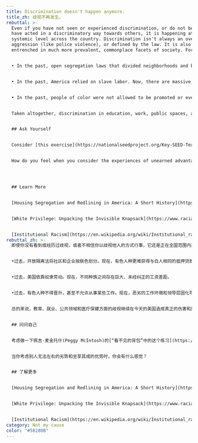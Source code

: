 ```yaml
---
title: Discrimination doesn't happen anymore.
title_zh: 歧视不再发生。
rebuttal: >-
  Even if you have not seen or experienced discrimination, or do not believe you
  have acted in a discriminatory way towards others, it is happening at a
  systemic level across the country. Discrimination isn't always an overt act of
  aggression (like police violence), or defined by the law. It is also
  entrenched in much more prevalent, commonplace facets of society. For example:


  • In the past, open segregation laws that divided neighborhoods and businesses by color. Now, it's more difficult for people of color to get the same mortgage loans as white people.


  • In the past, America relied on slave labor. Now, there are massive, uncorrected wage gaps among different ethnicities.


  • In the past, people of color were not allowed to be promoted or even work certain jobs. Now, a hostile work environment and lack of diversity in leadership leads to fewer opportunities at work and high turnover.


  Taken altogether, discrimination in education, work, public spaces, and health care continue to cause real, though less overt, harm and oppression in America today.


  ## Ask Yourself


  Consider [this exercise](https://nationalseedproject.org/Key-SEED-Texts/white-privilege-unpacking-the-invisible-knapsack) from "The Invisible Knapsack" by Peggy McIntosh. What are ways in which you've had unearned disadvantages in your life? What about unearned advantages?


  How do you feel when you consider the experiences of unearned advantage and disadvantages of others?




  ## Learn More


  [Housing Segregation and Redlining in America: A Short History](https://www.youtube.com/watch?v=O5FBJyqfoLM) (NPR)


  [White Privilege: Unpacking the Invisible Knapsack](https://www.racialequitytools.org/resourcefiles/mcintosh.pdf) (Peggy McIntosh)


  [Institutional Racism](https://en.wikipedia.org/wiki/Institutional_racism) (Wikipedia)
rebuttal_zh: >-
  即使你没有看到或经历过歧视，或者不相信你以歧视他人的方式行事，它还是正在全国范围内系统性地发生。歧视并不总是一种公开地咄咄逼人的行为（如警察暴力），或由法律界定的罪行。它也植根于社会更为普遍、司空见惯的方面。例如：


  •过去，开放隔离法将社区和企业按肤色划分。现在，有色人种更难获得与白人相同的抵押贷款。


  •过去，美国依靠奴隶劳动。现在，不同种族之间存在巨大、未经纠正的工资差距。


  •过去，有色人种不得晋升，甚至不允许从事某些工作。现在，恶劣的工作环境和领导层固化导致有色人种工作机会减少和更高的就业不稳定性。


  总的来说，教育、就业、公共领域和医疗保健方面的歧视继续在今天的美国造成真正的伤害和压迫，尽管不那么明目张胆。


  ## 问问自己


  考虑做一下佩吉·麦金托什(Peggy McIntosh)的[“看不见的背包”中的这个练习](https://nationalseedproject.org/Key-SEED-Texts/white-privilege-unpacking-the-invisible-knapsack)。你在生活中有什么你无法左右的劣势？还有什么坐享其成的优势呢？


  当你考虑别人无法左右的劣势和坐享其成的优势时，你会有什么感觉？


  ## 了解更多


  [Housing Segregation and Redlining in America: A Short History](https://www.youtube.com/watch?v=O5FBJyqfoLM) (NPR)


  [White Privilege: Unpacking the Invisible Knapsack](https://www.racialequitytools.org/resourcefiles/mcintosh.pdf) (Peggy McIntosh)


  [Institutional Racism](https://en.wikipedia.org/wiki/Institutional_racism) (Wikipedia)
category: Not my cause
color: "#58280B"
---
```


